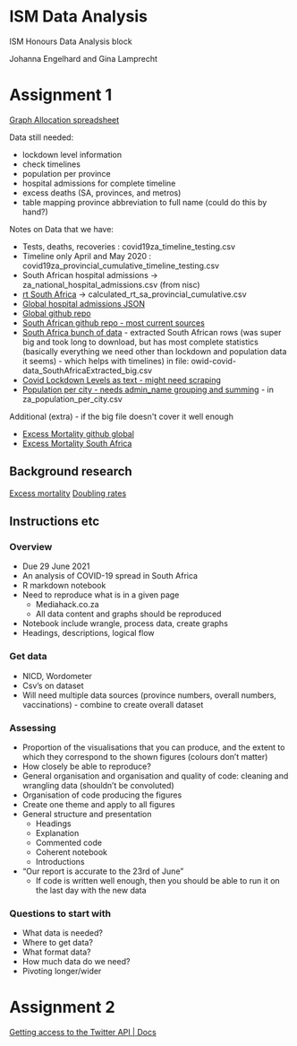 # ISM Data Analysis
ISM Honours Data Analysis block

Johanna Engelhard and Gina Lamprecht

# Assignment 1

[Graph Allocation spreadsheet](https://docs.google.com/spreadsheets/d/1thUrLAOECz5pQ8OlmwxMl1a2i2PxGF3Oj1CnxEZAU8g/edit?usp=sharing)

Data still needed:

* lockdown level information
* check timelines
* population per province
* hospital admissions for complete timeline
* excess deaths (SA, provinces, and metros)
* table mapping province abbreviation to full name (could do this by hand?)

Notes on Data that we have:

* Tests, deaths, recoveries : covid19za_timeline_testing.csv
* Timeline only April and May 2020 : covid19za_provincial_cumulative_timeline_testing.csv
* South African hospital admissions -> za_national_hospital_admissions.csv (from nisc)
* [rt South Africa](https://github.com/dsfsi/covid19za/blob/master/data/calc/calculated_rt_sa_provincial_cumulative.csv) -> calculated_rt_sa_provincial_cumulative.csv
* [Global hospital admissions JSON](https://github.com/owid/covid-19-data/blob/master/public/data/internal/megafile--hospital-admissions.json)
* [Global github repo](https://github.com/owid/covid-19-data/tree/master/public/data)
* [South African github repo - most current sources](https://github.com/dsfsi/covid19za)
* [South Africa bunch of data](https://ourworldindata.org/coronavirus/country/south-africa) - extracted South African rows (was super big and took long to download, but has most complete statistics (basically everything we need other than lockdown and population data it seems) - which helps with timelines) in file: owid-covid-data_SouthAfricaExtracted_big.csv
* [Covid Lockdown Levels as text - might need scraping](https://www.gov.za/covid-19/about/about-alert-system)
* [Population per city - needs admin_name grouping and summing](https://simplemaps.com/data/za-cities) - in za_population_per_city.csv

Additional (extra) - if the big file doesn't cover it well enough
* [Excess Mortality github global](https://github.com/owid/covid-19-data/blob/master/public/data/excess_mortality/README.md)
* [Excess Mortality South Africa](https://data.humdata.org/dataset/financial-times-excess-mortality-during-covid-19-pandemic-data)


## Background research
[Excess mortality](https://ourworldindata.org/excess-mortality-covid)
[Doubling rates](http://njcmindia.org/uploads/11-3_141-143.pdf)
## Instructions etc
### Overview
* Due 29 June 2021
* An analysis of COVID-19 spread in South Africa
* R markdown notebook
* Need to reproduce what is in a given page
    - Mediahack.co.za
    - All data content and graphs should be reproduced
* Notebook include wrangle, process data, create graphs
* Headings, descriptions, logical flow

### Get data
* NICD, Wordometer
* Csv’s on dataset
* Will need multiple data sources (province numbers, overall numbers, vaccinations) - combine to create overall dataset

### Assessing
* Proportion of the visualisations that you can produce, and the extent to which they correspond to the shown figures (colours don’t matter)
* How closely be able to reproduce?
* General organisation and organisation and quality of code: cleaning and wrangling data (shouldn’t be convoluted)
* Organisation of code producing the figures
* Create one theme and apply to all figures
* General structure and presentation
    - Headings
    - Explanation
    - Commented code
    - Coherent notebook
    - Introductions
* “Our report is accurate to the 23rd of June”
    - If code is written well enough, then you should be able to run it on the last day with the new data

### Questions to start with
* What data is needed?
* Where to get data?
* What format data?
* How much data do we need?
* Pivoting longer/wider


# Assignment 2

[Getting access to the Twitter API | Docs](https://developer.twitter.com/en/docs/twitter-api/getting-started/getting-access-to-the-twitter-api)
